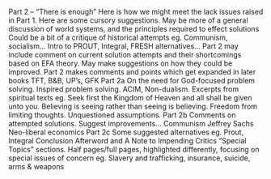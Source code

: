 Part 2 – “There is enough” Here is how we might meet the lack issues raised in Part 1. Here are some cursory suggestions. May be more of a general discussion of world systems, and the principles required to effect solutions Could be a bit of a critique of historical attempts eg. Communism, socialism... Intro to PROUT, Integral, FRESH alternatives...   Part 2 may include comment on current solution attempts and their shortcomings based on EFA theory. May make suggestions on how they could be improved.  Part 2 makes comments and points which get expanded in later books TFT, B&B, UP’s, GFK  Part 2a On the need for God-focused problem solving. Inspired problem solving. ACIM, Non-dualism. Excerpts from spiritual texts eg. Seek first the Kingdom of Heaven and all shall be given unto you. Believing is seeing rather than seeing is believing.  Freedom from limiting thoughts. Unquestioned assumptions.  Part 2b Comments on attempted solutions. Suggest improvements... Communism Jeffrey Sachs Neo-liberal economics   Part 2c Some suggested alternatives eg. Prout, Integral  Conclusion Afterword and A Note to Impending Critics  “Special Topics” sections. Half pages/full pages, highlighted differently, focusing on special issues of concern eg. Slavery and trafficking, insurance, suicide, arms & weapons  